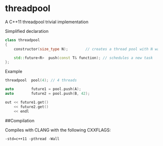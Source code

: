 threadpool
==========

A C++11 threadpool trivial implementation

Simplified declaration
```c++
class threadpool
{
	constructor(size_type N);		 // creates a thread pool with N waiting threads

	std::future<R>	push(const T& function); // schedules a new task
};
```

Example
```c++
threadpool	pool(4); // 4 threads

auto		future1 = pool.push(A);
auto		future2 = pool.push(B, 42);

out << future1.get()
	<< future2.get()
	<< endl
```

##Compilation

Compiles with CLANG with the following CXXFLAGS:

```shell
-std=c++11 -pthread -Wall
```
